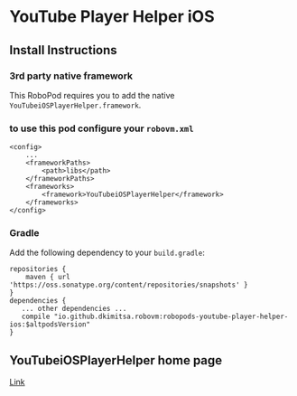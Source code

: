 # YouTube Player Helper iOS

## Install Instructions

### 3rd party native framework
This RoboPod requires you to add the native `YouTubeiOSPlayerHelper.framework`.

### to use this pod configure your `robovm.xml`

```
<config>
    ...
    <frameworkPaths>
        <path>libs</path>
    </frameworkPaths>
    <frameworks>
        <framework>YouTubeiOSPlayerHelper</framework>
    </frameworks>
</config>
```

### Gradle

Add the following dependency to your `build.gradle`:

```
repositories {
    maven { url 'https://oss.sonatype.org/content/repositories/snapshots' }
}
dependencies {
   ... other dependencies ...
   compile "io.github.dkimitsa.robovm:robopods-youtube-player-helper-ios:$altpodsVersion"
}
```

## YouTubeiOSPlayerHelper home page

[Link](https://github.com/youtube/youtube-ios-player-helper)